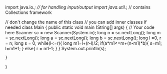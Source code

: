 import java.io.*; // for handling input/output
import java.util.*; // contains Collections framework

// don't change the name of this class
// you can add inner classes if needed
class Main {
    public static void main (String[] args) {
        // Your code here
        Scanner sc = new Scanner(System.in);
        long n = sc.nextLong();
        long m = sc.nextLong();
        long a = sc.nextLong();
        long b = sc.nextLong();
        long l =0, r = n;
        long s = 0;
        while(l<=r){
            long m1=l+(r-l)/2;
            if(a*m1<=m+(n-m1)*b){
                s=m1;
                l=m1+1;
            }
            else{
                r = m1-1;
            }
        }
        System.out.println(s);

    }
}